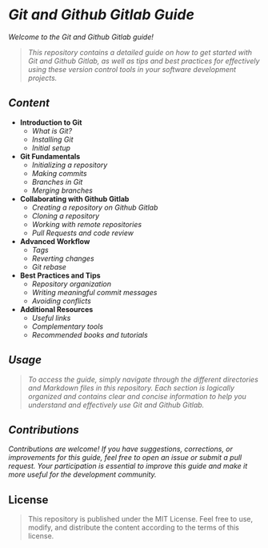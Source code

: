 <!-- Autor: Daniel Benjamin Perez Morales -->
<!-- Github Gitlab: https://Github Gitlab.com/DanielBenjaminPerezMoralesDev13 -->
<!-- Correo electrónico: danielperezdev@proton.me -->

# ***Git and Github Gitlab Guide***

*Welcome to the Git and Github Gitlab guide!*

> *This repository contains a detailed guide on how to get started with Git and Github Gitlab, as well as tips and best practices for effectively using these version control tools in your software development projects.*

## ***Content***

- **Introduction to Git**
  - *What is Git?*
  - *Installing Git*
  - *Initial setup*
- **Git Fundamentals**
  - *Initializing a repository*
  - *Making commits*
  - *Branches in Git*
  - *Merging branches*
- **Collaborating with Github Gitlab**
  - *Creating a repository on Github Gitlab*
  - *Cloning a repository*
  - *Working with remote repositories*
  - *Pull Requests and code review*
- **Advanced Workflow**
  - *Tags*
  - *Reverting changes*
  - *Git rebase*
- **Best Practices and Tips**
  - *Repository organization*
  - *Writing meaningful commit messages*
  - *Avoiding conflicts*
- **Additional Resources**
  - *Useful links*
  - *Complementary tools*
  - *Recommended books and tutorials*

## ***Usage***

> *To access the guide, simply navigate through the different directories and Markdown files in this repository. Each section is logically organized and contains clear and concise information to help you understand and effectively use Git and Github Gitlab.*

## ***Contributions***

*Contributions are welcome! If you have suggestions, corrections, or improvements for this guide, feel free to open an issue or submit a pull request. Your participation is essential to improve this guide and make it more useful for the development community.*

## **License**

> This repository is published under the MIT License. Feel free to use, modify, and distribute the content according to the terms of this license.
